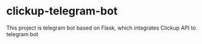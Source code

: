 # clickup-telegram-bot
This project is telegram bot based on Flask, which integrates Clickup API to telegram bot
